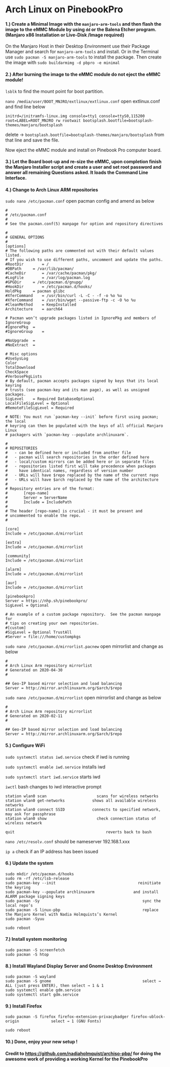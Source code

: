 # Arch Linux on PinebookPro

#### 1.)  Create a Minimal Image with the `manjaro-arm-tools` and then flash the image to the eMMC Module by using `dd` or the Balena Etcher program. (Manjaro x86 Installation or Live-Disk /Image required)

On the Manjaro Host in their Desktop Environment use their Package Manager and search for `manjaro-arm-tools` and install. Or in the Terminal use `sudo pacman -S manjaro-arm-tools` to install the package. Then create the image with `sudo buildarmimg -d pbpro -e minimal`

#### 2.)  After burning the image to the eMMC module do not eject the eMMC module!
	
`lsblk`						to find the mount point for boot partition.

`nano /media/user/BOOT_MNJRO/extlinux/extlinux.conf`	open extlinux.conf and find line below

    initrd=/initramfs-linux.img console=tty1 console=ttyS0,115200 root=LABEL=ROOT_MNJRO rw rootwait bootsplash.bootfile=bootsplash-themes/manjaro/bootsplash

delete → `bootsplash.bootfile=bootsplash-themes/manjaro/bootsplash` from that line and save the file.

Now eject the eMMC module and install on Pinebook Pro computer board.

#### 3.)  Let the Board boot-up and re-size the eMMC, upon completion finish the Manjaro Installer script and create a user and set root password and answer all remaining Questions asked. It loads the Command Line Interface.

#### 4.)  Change to Arch Linux ARM repositories

`sudo nano /etc/pacman.conf`				open pacman config and amend as below

 	#
 	# /etc/pacman.conf
 	#
 	# See the pacman.conf(5) manpage for option and repository directives
	
 	#
 	# GENERAL OPTIONS
 	#
 	[options]
 	# The following paths are commented out with their default values listed.
 	# If you wish to use different paths, uncomment and update the paths.
 	#RootDir		= /
 	#DBPath		= /var/lib/pacman/
 	#CacheDir		= /var/cache/pacman/pkg/
 	#LogFile		= /var/log/pacman.log
 	#GPGDir		= /etc/pacman.d/gnupg/
 	#HookDir		= /etc/pacman.d/hooks/
	HoldPkg		= pacman glibc
	#XferCommand	= /usr/bin/curl -L -C - -f -o %o %u
	#XferCommand	= /usr/bin/wget --passive-ftp -c -O %o %u
	#CleanMethod	= KeepInstalled
	Architecture	= aarch64

	# Pacman won’t upgrade packages listed in IgnorePkg and members of IgnoreGroup
	#IgnorePkg	=
	#IgnoreGroup	=

	#NoUpgrade	=
	#NoExtract	=
	
	# Misc options
	#UseSysLog
	Color
	TotalDownload
	CheckSpace
	#VerbosePkgLists 
	# By default, pacman accepts packages signed by keys that its local keyring
	# trusts (see pacman-key and its man page), as well as unsigned packages.
	SigLevel    = Required DatabaseOptional
	LocalFileSigLevel = Optional
	#RemoteFileSigLevel = Required

	# NOTE: You must run `pacman-key --init` before first using pacman; the local
	# keyring can then be populated with the keys of all official Manjaro Linux
	# packagers with `pacman-key --populate archlinuxarm`.

	#
	# REPOSITORIES
	#   - can be defined here or included from another file
	#   - pacman will search repositories in the order defined here
	#   - local/custom mirrors can be added here or in separate files
	#   - repositories listed first will take precedence when packages
	#     have identical names, regardless of version number
	#   - URLs will have $repo replaced by the name of the current repo
	#   - URLs will have $arch replaced by the name of the architecture
	#
	# Repository entries are of the format:
	#       [repo-name]
	#       Server = ServerName
	#       Include = IncludePath
	#
	# The header [repo-name] is crucial - it must be present and
	# uncommented to enable the repo.
	#

	[core]
	Include = /etc/pacman.d/mirrorlist

	[extra]
	Include = /etc/pacman.d/mirrorlist

	[community]
	Include = /etc/pacman.d/mirrorlist

	[alarm]
	Include = /etc/pacman.d/mirrorlist

	[aur]
	Include = /etc/pacman.d/mirrorlist

	[pinebookpro]
	Server = https://nhp.sh/pinebookpro/
	SigLevel = Optional

	# An example of a custom package repository.  See the pacman manpage for
	# tips on creating your own repositories.
	#[custom]
	#SigLevel = Optional TrustAll
	#Server = file:///home/custompkgs

`sudo nano /etc/pacman.d/mirrorlist.pacnew`		open mirrorlist and change as below

	#
	# Arch Linux Arm repository mirrorlist
	# Generated on 2020-04-30
	#

	## Geo-IP based mirror selection and load balancing
	Server = http://mirror.archlinuxarm.org/$arch/$repo

`sudo nano /etc/pacman.d/mirrorlist`			open mirrorlist and change as below

	#
	# Arch Linux Arm repository mirrorlist
	# Generated on 2020-02-11
	#

	## Geo-IP based mirror selection and load balancing
	Server = http://mirror.archlinuxarm.org/$arch/$repo

#### 5.)  Configure WiFi

`sudo systemctl status iwd.service`		check if iwd is running

`sudo systemctl enable iwd.service`		installs iwd

`sudo systemctl start iwd.service`			starts iwd

`iwctl`					bash changes to iwd interactive prompt

	station wlan0 scan				        scans for wireless networks
	station wlan0 get-networks			  shows all available wireless networks
	station wlan0 connect SSID			  connects to specified network, may ask for passphrase
	station wlan0 show				        check connection status of wireless network

    quit					                    reverts back to bash
	
`nano /etc/resolv.conf`				should be nameserver 192.168.1.xxx

`ip a`					check if an IP address has been issued		

#### 6.)  Update the system

	sudo mkdir /etc/pacman.d/hooks
	sudo rm -rf /etc/lsb-release 
	sudo pacman-key --init			                          reinitiate the keyring
	sudo pacman-key --populate archlinuxarm		            and install ALARM package signing keys
	sudo pacman -Sy				                                sync the local repo’s
	sudo pacman -S linux-pbp			                        replace the Manjaro Kernel with Nadia Holmquists’s Kernel
	sudo pacman -Syuu

	sudo reboot

#### 7.)  Install system monitoring

	sudo pacman -S screenfetch
	sudo pacman -S htop

#### 8.)  Install Wayland Display Server and Gnome Desktop Environment

	sudo pacman -S wayland
	sudo pacman -S gnome			                            select → ALL (just press ENTER), then select → 1 & 1
	sudo systemctl enable gdm.service
	sudo systemctl start gdm.service

#### 9.)  Install Firefox

	sudo pacman -S firefox firefox-extension-privacybadger firefox-ublock-origin	          select → 1 (GNU Fonts)

	sudo reboot

#### 10.) Done, enjoy your new setup !

#### Credit to https://github.com/nadiaholmquist/archiso-pbp/ for doing the awesome work of providing a working Kernel for the PinebookPro
